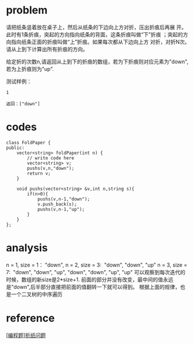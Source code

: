 # problem
请把纸条竖着放在桌⼦上，然后从纸条的下边向上⽅对折，压出折痕后再展 开。此时有1条折痕，突起的⽅向指向纸条的背⾯，这条折痕叫做“下”折痕 ；突起的⽅向指向纸条正⾯的折痕叫做“上”折痕。如果每次都从下边向上⽅ 对折，对折N次。请从上到下计算出所有折痕的⽅向。

给定折的次数n,请返回从上到下的折痕的数组，若为下折痕则对应元素为"down",若为上折痕则为"up".

测试样例：
```
1
```
```
返回：["down"]
```
# codes
```
class FoldPaper {
public:
    vector<string> foldPaper(int n) {
        // write code here
        vector<string> v;
        pushs(v,n,"down");
        return v;
    }
    
    void pushs(vector<string> &v,int n,string s){
        if(n>0){
            pushs(v,n-1,"down"); 
            v.push_back(s);
            pushs(v,n-1,"up");
        }
    }
};
```

# analysis
>
n = 1, size = 1： "down",
n = 2, size = 3:  "down", "down", "up"
n = 3, size = 7:  "down", "down", "up", "down", "down", "up", "up"
可以观察到每次迭代的时候，数组的新size是2*size+1. 前面的部分并没有改变，最中间的值永远是"down",后半部分直接把前面的值翻转一下就可以得到。
根据上面的规律，也是一个二叉树的中序遍历
# reference
[[编程题]折纸问题][1]

[1]: https://www.nowcoder.com/questionTerminal/430180b66a7547e1963b69b1d0efbd3c
